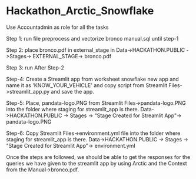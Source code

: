# Hackathon_Arctic_Snowflake

Use Accountadmin as role for all the tasks

Step 1:
run file preprocess and vectorize bronco manual.sql until step-1

Step 2:
place bronco.pdf in external_stage in Data->HACKATHON.PUBLIC ->Stages-> EXTERNAL_STAGE-> bronco.pdf

Step 3:
run After Step-2

Step-4:
Create a Streamlit app from worksheet snowflake new app and name it as 'KNOW_YOUR_VEHICLE'
and copy script from Streamlit Files->streamlit_app.py and save the app.

Step-5:
Place, pandata-logo.PNG from Streamlit Files->pandata-logo.PNG into the folder where staging for streamlit_app is there. Data->HACKATHON.PUBLIC -> Stages -> "Stage Created for Streamlit App"-> pandata-logo.PNG

Step-6:
Copy Streamlit Files->environment.yml file into the folder where staging for streamlit_app is there. Data->HACKATHON.PUBLIC -> Stages -> "Stage Created for Streamlit App"-> environment.yml

Once the steps are followed, we should be able to get the responses for the queries we have given to the streamlit app by using Arctic and the Context from the Manual->bronco.pdf.
